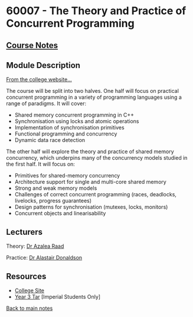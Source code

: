 # 60007 - The Theory and Practice of Concurrent Programming

## [Course Notes](60007%20-%20Theory%20and%20Practice%20of%20Concurrent%20Programming.pdf)
## Module Description
[From the college website...](https://www.imperial.ac.uk/computing/current-students/courses/60007/)

The course will be split into two halves. One half will focus on practical concurrent programming in a variety of programming languages using a range of paradigms. It will cover:

- Shared memory concurrent programming in C++
- Synchronisation using locks and atomic operations
- Implementation of synchronisation primitives
- Functional programming and concurrency
- Dynamic data race detection

The other half will explore the theory and practice of shared memory concurrency, which underpins many of the concurrency models studied in the first half. It will focus on:

- Primitives for shared-memory concurrency
- Architecture support for single and multi-core shared memory
- Strong and weak memory models
- Challenges of correct concurrent programming (races, deadlocks, livelocks, progress guarantees)
- Design patterns for synchronisation (mutexes, locks, monitors)
- Concurrent objects and linearisability

## Lecturers
Theory: [Dr Azalea Raad](https://www.imperial.ac.uk/people/azalea.raad)

Practice: [Dr Alastair Donaldson](https://www.imperial.ac.uk/people/alastair.donaldson) 
## Resources
- [College Site](https://www.imperial.ac.uk/computing/current-students/courses/60007/)
- [Year 3 Tar](https://gitlab.doc.ic.ac.uk/ok220/year-three-tar/-/tree/master/60007%20-%20The%20Theory%20and%20Practice%20of%20Concurrent%20Programming) [Imperial Students Only]

[Back to main notes](../README.md)
